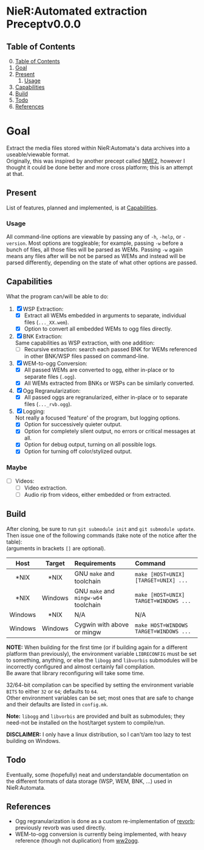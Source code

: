 # NieR:Automated extraction Preceptv0.0.0

## Table of Contents
0. [Table of Contents](#table-of-contents)
1. [Goal](#goal)
2. [Present](#present)
   1. [Usage](#usage)
3. [Capabilities](#capabilities)
4. [Build](#build)
5. [Todo](#todo)
6. [References](#references)

# Goal  
Extract the media files stored within NieR:Automata's data archives into a
useable/viewable format.  
Originally, this was inspired by another precept called [NME2][NME2], however I
thought it could be done better and more cross platform; this is an attempt at
that.

## Present  
List of features, planned and implemented, is at [Capabilities](#capabilities).

### Usage  
All command-line options are viewable by passing any of `-h`, `-help`, or
`-version`.  Most options are toggleable; for example, passing `-w` before a
bunch of files, all those files will be parsed as WEMs. Passing `-w` again
means any files after will be not be parsed as WEMs and instead will be parsed
differently, depending on the state of what other options are passed.

## Capabilities
What the program can/will be able to do:
1. &#9746; WSP Extraction:  
   * &#9746; Extract all WEMs embedded in arguments to separate, individual
     files (`..._XX.wem`).  
   * &#9746; Option to convert all embedded WEMs to ogg files directly.  
2. &#9746; BNK Extraction:  
    Same capabilities as WSP extraction, with one addition:  
   * &#9744; Recursive extraction: search each passed BNK for WEMs
     referenced in other BNK/WSP files passed on command-line.  
3. &#9746; WEM-to-ogg Conversion:  
   * &#9746; All passed WEMs are converted to ogg, either in-place or to
     separate files (`.ogg`).  
   * &#9746; All WEMs extracted from BNKs or WSPs can be similarly converted.  
4. &#9746; Ogg Regranularization:  
    * &#9746; All passed oggs are regranularized, either in-place or to
      separate files (`..._rvb.ogg`).  
5. &#9746; Logging:  
   Not really a focused 'feature' of the program, but logging options.  
    * &#9746; Option for successively quieter output.  
    * &#9746; Option for completely silent output, no errors or critical
      messages at all.  
    * &#9746; Option for debug output, turning on all possible logs.  
    * &#9746; Option for turning off color/stylized output.  

### Maybe
* &#9744; Videos:  
   * &#9744; Video extraction.  
   * &#9744; Audio rip from videos, either embedded or from extracted.  

## Build  
After cloning, be sure to run `git submodule init` and `git submodule update`.  
Then issue one of the following commands (take note of the notice after the
table):  
(arguments in brackets `[]` are optional).

|Host   |Target |Requirements                        |Command|
|:---:  |:---:  |:---                                |:---|
|\*NIX  |\*NIX  |GNU `make` and toolchain            |`make [HOST=UNIX] [TARGET=UNIX] ...`|
|\*NIX  |Windows|GNU `make` and `mingw-w64` toolchain|`make [HOST=UNIX] TARGET=WINDOWS ...`|
|Windows|\*NIX  |N/A|N/A|
|Windows|Windows|Cygwin with above or mingw          |`make HOST=WINDOWS TARGET=WINDOWS ...`|

**NOTE:** When building for the first time (or if building again for a
different platform than previously), the environment variable `LIBRECONFIG`
must be set to something, anything, or else the `libogg` and `libvorbis`
submodules will be incorrectly configured and almost certainly fail
compilation.  
Be aware that library reconfiguring will take some time.

32/64-bit compilation can be specified by setting the environment variable
`BITS` to either `32` or `64`; defaults to `64`.  
Other environment variables can be set; most ones that are safe to change and
their defaults are listed in `config.mk`.  

**Note:** `libogg` and `libvorbis` are provided and built as submodules; they
need-not be installed on the host/target system to compile/run.  

**DISCLAIMER:** I only have a linux distribution, so I can't/am too lazy to
test building on Windows.  

## Todo  
Eventually, some (hopefully) neat and understandable documentation on the
different formats of data storage (WSP, WEM, BNK, ...) used in NieR:Automata.

## References  
* Ogg regranularization is done as a custom re-implementation of
  [revorb][revorb]; previously revorb was used directly.
* WEM-to-ogg conversion is currently being implemented, with heavy reference
  (though not duplication) from [ww2ogg][ww2ogg].

[NME2]:https://github.com/TypeA2/NME2
[ww2ogg]:https://github.com/hcs64/ww2ogg
[revorbc]:https://github.com/bowtoes/revorbc
[revorb]:http://yirkha.fud.cz/progs/foobar2000/revorb.cpp
